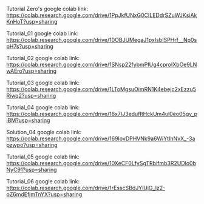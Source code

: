 Tutorial Zero's google colab link:
https://colab.research.google.com/drive/1PpJkfUNxG0CILEDdrSZuWJKsiAkKnHoT?usp=sharing

Tutorial_01 google colab link:
https://colab.research.google.com/drive/10OBJUMegaJ1pxIsbISPHrf__Np0spH7s?usp=sharing

Tutorial_02 google colab link:
https://colab.research.google.com/drive/1SNsp22fybmPIUg4cproIXbOe9LNwAEro?usp=sharing

Tutorial_03 google colab link:
https://colab.research.google.com/drive/1LToMgsuOimRN1K4ebejc2xEzzu5Riwq2?usp=sharing

Tutorial_04 google colab link:
https://colab.research.google.com/drive/16x7IJ3edufItHckUm4ul0eo05gv_piBM?usp=sharing

Solution_04 google colab link:
https://colab.research.google.com/drive/169IovDPHVNk9a6WiYtIhNvX_-3apzwpo?usp=sharing

Tutorial_05 google colab link:
https://colab.research.google.com/drive/10XeCF0LfySgTRbifmb3R2UDlo0bNyC91?usp=sharing

Tutorial_06 google colab link:
https://colab.research.google.com/drive/1rEsscSBdJYlUjG_lz2-oZ6mdEfjmTnYX?usp=sharing
